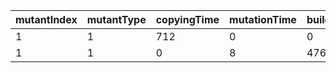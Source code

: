 mutantIndex | mutantType | copyingTime | mutationTime | buildingTime | isEqu | isDup | dupID | itCompiles
---|---|---|---|---|---|---|---|---
1 | 1 | 712 | 0 | 0 | 0 | 0 | -1 | 0
1 | 1 | 0 | 8 | 4766 | 0 | 0 | -1 | 1
